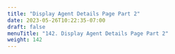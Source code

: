 ```yaml
---
title: "Display Agent Details Page Part 2"
date: 2023-05-26T10:22:35-07:00
draft: false
menuTitle: "142. Display Agent Details Page Part 2"
weight: 142
---
```


